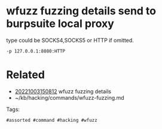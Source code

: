 # wfuzz fuzzing details send to burpsuite local proxy
type could be SOCKS4,SOCKS5 or HTTP if omitted.
```
-p 127.0.0.1:8080:HTTP
```

# Related

- [20221003150812](/zet/20221003150812/README.md) wfuzz fuzzing details
- ~/kb/hacking/commands/wfuzz-fuzzing.md

Tags:

    #assorted #command #hacking #wfuzz

